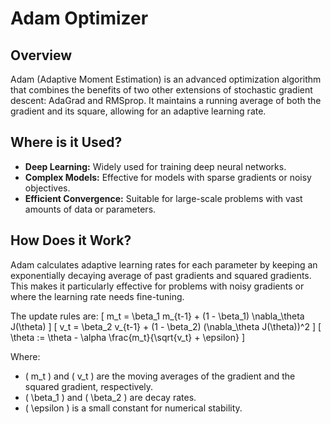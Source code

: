 # Adam Optimizer

## Overview

Adam (Adaptive Moment Estimation) is an advanced optimization algorithm that combines the benefits of two other extensions of stochastic gradient descent: AdaGrad and RMSprop. It maintains a running average of both the gradient and its square, allowing for an adaptive learning rate.

## Where is it Used?

- **Deep Learning:** Widely used for training deep neural networks.
- **Complex Models:** Effective for models with sparse gradients or noisy objectives.
- **Efficient Convergence:** Suitable for large-scale problems with vast amounts of data or parameters.

## How Does it Work?

Adam calculates adaptive learning rates for each parameter by keeping an exponentially decaying average of past gradients and squared gradients. This makes it particularly effective for problems with noisy gradients or where the learning rate needs fine-tuning.

The update rules are:
\[ m_t = \beta_1 m_{t-1} + (1 - \beta_1) \nabla_\theta J(\theta) \]
\[ v_t = \beta_2 v_{t-1} + (1 - \beta_2) (\nabla_\theta J(\theta))^2 \]
\[ \theta := \theta - \alpha \frac{m_t}{\sqrt{v_t} + \epsilon} \]

Where:
- \( m_t \) and \( v_t \) are the moving averages of the gradient and the squared gradient, respectively.
- \( \beta_1 \) and \( \beta_2 \) are decay rates.
- \( \epsilon \) is a small constant for numerical stability.
